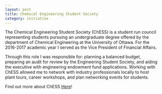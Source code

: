 ```yaml
---
layout: post
title: Chemical Engineering Student Society
category: initiative
---
```


The Chemical Engineering Student Society (ChESS) is a student run council representing students pursuing an undergraduate degree offered by the department of Chemical Engineering at the University of Ottawa. For the 2016-2017 academic year I served as the Vice President of Financial Affairs. 

Through this role I was responsible for: planning a balanced budget, preparing an audit for review by the Engineering Student Society, and aiding the executive with engineering endowment fund applications. Working with ChESS allowed me to network with industry professionals locally to host plant tours, career workshops, and plan networking events for students.

Find out more about ChESS <a href="chess.essaeg.ca">Here</a>!

